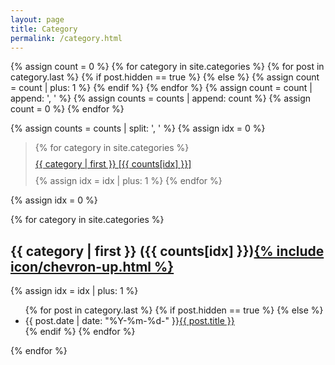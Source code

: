 ```yaml
---
layout: page
title: Category
permalink: /category.html
---
```


{% assign count = 0 %}
{% for category in site.categories %}
    {% for post in category.last %}
      {% if post.hidden == true %}
      {% else %}
        {% assign count = count | plus: 1 %}
      {% endif %}
    {% endfor %}
    {% assign count = count | append: ', ' %}
    {% assign counts = counts | append: count %}
    {% assign count = 0 %}
{% endfor %}

{% assign counts = counts | split: ', ' %}
{% assign idx = 0 %}

<blockquote>
<p id="category"></p>
{% for category in site.categories %}
<p style="line-height:8px"><a href="{{ site.JB.tags_path }}#{{ category[0] }}-ref">{{ category | first }} [{{ counts[idx] }}]</a></p>
    {% assign idx = idx | plus: 1 %}
{% endfor %}
</blockquote>

{% assign idx = 0 %}

{% for category in site.categories %}
<h2 id="{{ category[0] }}-ref">{{ category | first }} ({{ counts[idx] }})<a href="#category">{% include icon/chevron-up.html %}</a></h2>
    {% assign idx = idx | plus: 1 %}
<ul class="arc-list">
    {% for post in category.last %}
      {% if post.hidden == true %}
      {% else %}
        <li>{{ post.date | date: "%Y-%m-%d-" }}<a href="{{ post.url }}">{{ post.title }}</a></li>
      {% endif %}
    {% endfor %}
</ul>
{% endfor %}
